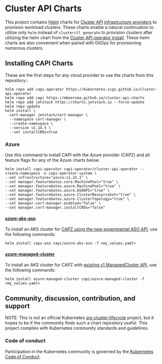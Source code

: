 # Cluster API Charts

This project contains [Helm](https://helm.sh/) charts for [Cluster API](https://github.com/kubernetes-sigs/cluster-api) [infrastructure providers](https://cluster-api.sigs.k8s.io/reference/providers) to provision workload clusters.  These charts enable a natural continuation to utilize only `helm` instead of `clusterctl generate` to provision clusters after utilizing the helm chart from the [Cluster API operator install](https://cluster-api.sigs.k8s.io/user/quick-start-operator).  These helm charts are also convenient when paired with GitOps for provisioning numerous clusters.

## Installing CAPI Charts

These are the first steps for any cloud provider to use the charts from this repository::

```shell
helm repo add capi-operator https://kubernetes-sigs.github.io/cluster-api-operator
helm repo add capi https://mboersma.github.io/cluster-api-charts
helm repo add jetstack https://charts.jetstack.io --force-update
helm repo update
helm install \
  cert-manager jetstack/cert-manager \
  --namespace cert-manager \
  --create-namespace \
  --version v1.14.5 \
  --set installCRDs=true
```

### Azure

Use this command to install CAPI with the Azure provider (CAPZ) and all feature flags for any of the Azure charts below.

```shell
helm install capi-operator capi-operator/cluster-api-operator --create-namespace -n capi-operator-system \
--set infrastructure="azure:v1.15.1" \
--set manager.featureGates.core.MachinePool="true" \
--set manager.featureGates.azure.MachinePool="true" \
--set manager.featureGates.azure.ASOAPI="true" \
--set manager.featureGates.azure.ClusterResourceSet="true" \
--set manager.featureGates.azure.ClusterTopology="true" \
--set manager.cert-manager.enabled="false" \
--set manager.cert-manager.installCRDs="false"
```

#### [azure-aks-aso](./charts/azure-aks-aso)

To install an AKS cluster for [CAPZ using the new experimental ASO API](https://capz.sigs.k8s.io/topics/aso.html?highlight=azure%20service%20ope#experimental-aso-api), use the following commands:

```
helm install capz-aso capi/azure-aks-aso -f <my_values.yaml>
```

#### [azure-managed-cluster](./charts/azure-managed-cluster)

To install an AKS cluster for CAPZ with [existing v1 ManagedCluster API](https://capz.sigs.k8s.io/topics/managedcluster), use the following commands:

```shell
helm install azure-managed-cluster capi/azure-managed-cluster -f <my_values.yaml>
```

## Community, discussion, contribution, and support

NOTE: This is not an official Kubernetes [sig-cluster-lifecycle](https://github.com/kubernetes/community/blob/master/sig-cluster-lifecycle/README.md) project, but it hopes to be if the community finds such a chart repository useful. This project complies with Kubernetes community standards and guidelines.

### Code of conduct

Participation in the Kubernetes community is governed by the [Kubernetes Code of Conduct](code-of-conduct.md).

[owners]: https://git.k8s.io/community/contributors/guide/owners.md
[Creative Commons 4.0]: https://git.k8s.io/website/LICENSE
